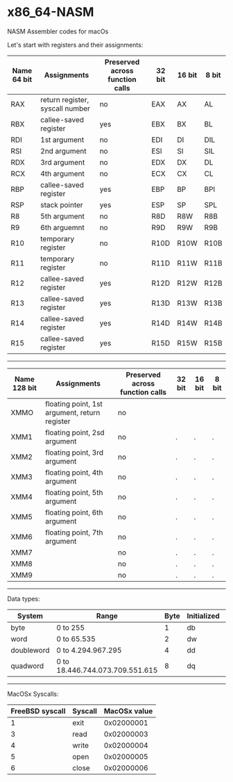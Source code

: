 # x86_64-NASM
NASM Assembler codes for macOs

Let's start with registers and their assignments:

Name 64 bit   | Assignments                     | Preserved across function calls | 32 bit | 16 bit | 8 bit |
--------------|---------------------------------|---------------------------------|--------|--------|-------|
RAX           | return register, syscall number | no  | EAX | AX | AL  |
RBX           | callee-saved register           | yes | EBX | BX | BL  |
RDI           | 1st argument                    | no  | EDI | DI | DIL |
RSI           | 2nd argument                    | no  | ESI | SI | SIL |
RDX           | 3rd argument                    | no  | EDX | DX | DL |
RCX           | 4th argument                    | no  | ECX | CX | CL |
RBP           | callee-saved register           | yes | EBP | BP | BPl |
RSP           | stack pointer                   | yes | ESP | SP | SPL |
R8            | 5th argument                    | no  | R8D | R8W | R8B |
R9            | 6th arguemnt                    | no  | R9D | R9W | R9B |
R10           | temporary register              | no  | R10D | R10W | R10B |
R11           | temporary register              | no  | R11D | R11W | R11B |
R12           | callee-saved register           | yes | R12D | R12W | R12B |
R13           | callee-saved register           | yes | R13D | R13W | R13B |
R14           | callee-saved register           | yes | R14D | R14W | R14B |
R15           | callee-saved register           | yes | R15D | R15W | R15B |

--------------------------------------------------------------------------------------------------------------------------------

Name 128 bit  | Assignments                                   | Preserved across function calls | 32 bit | 16 bit | 8 bit |
--------------|-----------------------------------------------|---------------------------------|--------|--------|-------|
XMMO          | floating point, 1st argument, return register | no  |      |      |      |
XMM1          | floating point, 2sd argument                  | no  |.     |.     |.     |
XMM2          | floating point, 3rd argument                  | no  |.     |.     |.     |
XMM3          | floating point, 4th argument                  | no  |.     |.     |.     |
XMM4          | floating point, 5th argument                  | no  |.     |.     |.     |
XMM5          | floating point, 6th argument                  | no  |.     |.     |.     |
XMM6          | floating point, 7th argument                  | no  |.     |.     |.     |
XMM7          | | no |.|.|.|
XMM8          | | no |.|.|.|
XMM9          | | no |.|.|.|

--------------------------------------------------------------------------------------------------------------------------------
Data types:

System       | Range                           | Byte | Initialized | Uninitialized | Bits |
-------------|---------------------------------|------|-------------|---------------|------|
byte         | 0 to 255                        |  1   |    db       |     resb      |  8   |
word         | 0 to 65.535                     |  2   |    dw       |     resw      |  16  |
doubleword   | 0 to 4.294.967.295              |  4   |    dd       |     resd      |  32  |
quadword     | 0 to 18.446.744.073.709.551.615 |  8   |    dq       |     resq      |  64  |

--------------------------------------------------------------------------------------------------------------------------------

MacOSx Syscalls:

FreeBSD syscall | Syscall      | MacOSx value |
----------------|--------------|--------------|
1               | exit         | 0x02000001   |
3               | read         | 0x02000003   |
4               | write        | 0x02000004   |
5               | open         | 0x02000005   | 
6               | close        | 0x02000006   | 


